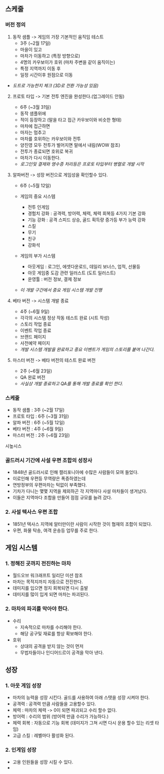 ## 스케줄
### 버전 정의
1) 동작 샘플 -> 게임의 가장 기본적인 움직임 테스트
    - 3주 (~2월 17일)
    - 마을이 있고 
    - 마차가 이동하고 (특정 방향으로)
    - 4명의 카우보이가 호위 (마차 주변을 같이 움직이는)
    - 특정 지역까지 이동 후
    - 일정 시간이후 원점으로 이동
* <i> 도트로 가능한지 체크 (3D로 전환 가능성 있음)</i>

2) 프로토 타입 -> 기본 전투 엔진을 완성한다.(업그레이드 안됨)
    - 6주 (~3월 31일)
    - 동작 샘플위에 
    - 적이 등장하고 (말을 타고 접근 카우보이와 비슷한 형태)
    - 마차에 접근하면 
    - 마자는 멈추고 
    - 마차를 호위하는 카우보이와 전투
    - 양진영 모두 전투가 벌어지면 말에서 내림(WOW 참조)
    - 전투가 종료되면 호위로 복귀
    - 마차가 다시 이동한다.
    - <i>로그인및 결제와 영수증 처리등은 프로토 타입부터 병렬로 개발 시작 </i> 

3) 알파버전 -> 성장 버전으로 게임성을 확인할수 있다.
    - 6주 (~5월 12일)
    - 게임의 중요 시스템    
      - 전투 인게임 
      - 경험치 강화 : 공격력, 방어력, 체력, 체력 회복등 4가지 기본 강화 
      - 기능 강화 : 공격 스피드 상승, 골드 획득량 증가등 부가 능력 강화 
      - 스킬 
      - 무기
      - 친구
      - 강화석
    
    - 게임의 부가 시스템   
      - 아웃게임 : 로그인, 에셋다운로드, 데일리 보너스, 업적, 선물등
      - 아웃 게임중 도감 관련 일러스트 (도트 일러스트)
      - 운영툴 : 버전 정보, 결제 정보
    - <i>이 개발 구간에서 중요 게임 시스템 개발 진행</i>
   
4) 베타 버전 -> 시스템 개발 종료 
    - 4주 (~6월 9일)
    - 각각의 시스템 정상 작동 테스트 완료 (시트 작성)
    - 스토리 작업 종료 
    - 이벤트 작업 종료
    - 브랜드 페이지
    - 사전예약 페이지
    - <i>개발 시스템 개발을 완료하고 중요 이벤트가 게임의 스토리를 붙여 나간다.</i>

5) 마스터 버전 -> 베타 버전의 테스트 완료 버전
    - 2주 (~6월 23일)
    - QA 완료 버전 
    - <i>사실상 개발 종료하고 QA를 통해 개발 종료를 확인 한다.</i>


### 스케줄
  - 동작 샘플   : 3주 (~2월 17일)
  - 프로토 타입 : 6주 (~3월 31일)
  - 알파 버전   : 6주 (~5월 12일)
  - 베타 버전   : 4주 (~6월 9일)
  - 마스터 버전 : 2주 (~6월 23일)


시높시스
### 골드러시 기간에 사설 우편 조합의 성장사
- 1848년 골드러시로 인해 캘리포니아에 수많은 사람들이 모여 들었다. 
- 이로인해 우편등 무역량은 폭증하였는데 
- 연방정부의 우편마차는 턱없이 부족했다. 
- 기차가 다니는 몇몇 지역을 제외하곤 각 지역마다 사설 마차들이 생겨났다. 
- 이들은 지역마다 조합을 만들어 점점 규모를 늘려 갔다. 

### 2. 사설 텍사스 우편 조합
- 1851년 텍사스 지역에 알터만이란 사람이 시작한 것이 협재의 조합이 되었다. 
- 우편, 화물 탁송, 여객 운송등 업무를 주로 한다. 


## 게임 시스템
### 1. 정해진 곳까지 전진하는 마차
- 월드오브 워크래프트 일리단 미션 참조 
- 마차는 목적지까지 자동으로 전진한다. 
- 데미지를 입으면 정지 회복되면 다시 출발 
- 데미지를 많이 입게 되면 마차는 파괴된다.

### 2. 마차의 파괴를 막아야 한다. 
  - 수리
    - 지속적으로 마차를 수리해야 한다. 
    - 해당 공구및 재료를 항상 확보해야 한다. 
  - 호위
    - 상대의 공격을 받지 않는 것이 먼저
    - 무법자들이나 인디어드르이 공격을 막아 낸다. 

## 성장 
### 1. 아웃 게임 성장 
- 마차의 능력을 성장 시킨다. 골드를 사용하여 아래 스탯을 성장 시켜야 한다.
- 공격력 : 공격력 만큼 사람들을 고용할수 있다. 
- 체력 : 마차의 체력 -> 0이 되면 파괴되고 수리 할수 없다. 
- 방어력 : 수리의 범위 (방어력 만큼 수리가 가능하다.)
- 체력 회복 : 자동으로 기능 회복 (데미지가 그쳐 시면 다시 운용 할수 있는 리셋 타임)
- 고급 스킬 : 레벨마다 활성화 된다. 

### 2. 인게임 성장
- 고용 인원들을 성장 시킬 수 있다. 
- 
